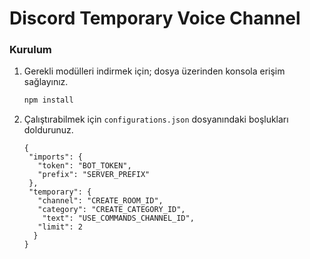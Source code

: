 # Discord Temporary Voice Channel

### Kurulum

1. Gerekli modülleri indirmek için; dosya üzerinden konsola erişim sağlayınız.    
   ```sh
   npm install
   ```
2. Çalıştırabilmek için `configurations.json` dosyanındaki boşlukları doldurunuz.
   ```JS
   {
    "imports": {
      "token": "BOT_TOKEN",
      "prefix": "SERVER_PREFIX"
    },
    "temporary": {
      "channel": "CREATE_ROOM_ID", 
      "category": "CREATE_CATEGORY_ID",
       "text": "USE_COMMANDS_CHANNEL_ID",
      "limit": 2 
     }
   }
   ```
